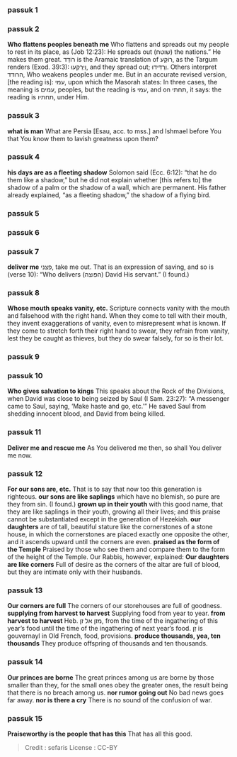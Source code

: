 
### passuk 1

### passuk 2
<b>Who flattens peoples beneath me</b> Who flattens and spreads out my people to rest in its place, as (Job 12:23): He spreads out (שוטח) the nations.” He makes them great. רוֹדֵד is the Aramaic translation of רוֹקַע, as the Targum renders (Exod. 39:3): וַיְרַקְעוּ, and they spread out; וְרַדִּידוּ. Others interpret הרודד, Who weakens peoples under me. But in an accurate revised version, [the reading is]: עמי, upon which the Masorah states: In three cases, the meaning is עמים, peoples, but the reading is עמי, and on תחתי, it says: the reading is תחתיו, under Him.

### passuk 3
<b>what is man</b> What are Persia [Esau, acc. to mss.] and Ishmael before You that You know them to lavish greatness upon them?

### passuk 4
<b>his days are as a fleeting shadow</b> Solomon said (Ecc. 6:12): “that he do them like a shadow,” but he did not explain whether [this refers to] the shadow of a palm or the shadow of a wall, which are permanent. His father already explained, “as a fleeting shadow,” the shadow of a flying bird.

### passuk 5

### passuk 6

### passuk 7
<b>deliver me</b> פצני, take me out. That is an expression of saving, and so is (verse 10): “Who delivers (הפוצה) David His servant.” (I found.)

### passuk 8
<b>Whose mouth speaks vanity, etc.</b> Scripture connects vanity with the mouth and falsehood with the right hand. When they come to tell with their mouth, they invent exaggerations of vanity, even to misrepresent what is known. If they come to stretch forth their right hand to swear, they refrain from vanity, lest they be caught as thieves, but they do swear falsely, for so is their lot.

### passuk 9

### passuk 10
<b>Who gives salvation to kings</b> This speaks about the Rock of the Divisions, when David was close to being seized by Saul (I Sam. 23:27): “A messenger came to Saul, saying, ‘Make haste and go, etc.’” He saved Saul from shedding innocent blood, and David from being killed.

### passuk 11
<b>Deliver me and rescue me</b> As You delivered me then, so shall You deliver me now.

### passuk 12
<b>For our sons are, etc.</b> That is to say that now too this generation is righteous.
<b>our sons are like saplings</b> which have no blemish, so pure are they from sin. (I found.)
<b>grown up in their youth</b> with this good name, that they are like saplings in their youth, growing all their lives; and this praise cannot be substantiated except in the generation of Hezekiah.
<b>our daughters</b> are of tall, beautiful stature like the cornerstones of a stone house, in which the cornerstones are placed exactly one opposite the other, and it ascends upward until the corners are even.
<b>praised as the form of the Temple</b> Praised by those who see them and compare them to the form of the height of the Temple. Our Rabbis, however, explained: <b>Our daughters are like corners</b> Full of desire as the corners of the altar are full of blood, but they are intimate only with their husbands.

### passuk 13
<b>Our corners are full</b> The corners of our storehouses are full of goodness.
<b>supplying from harvest to harvest</b> Supplying food from year to year. <b>from harvest to harvest</b> Heb. מזן אל זן, from the time of the ingathering of this year’s food until the time of the ingathering of next year’s food. זַן is gouvernayl in Old French, food, provisions.
<b>produce thousands, yea, ten thousands</b> They produce offspring of thousands and ten thousands.

### passuk 14
<b>Our princes are borne</b> The great princes among us are borne by those smaller than they, for the small ones obey the greater ones, the result being that there is no breach among us.
<b>nor rumor going out</b> No bad news goes far away.
<b>nor is there a cry</b> There is no sound of the confusion of war.

### passuk 15
<b>Praiseworthy is the people that has this</b> That has all this good.

>Credit : sefaris
>License : CC-BY